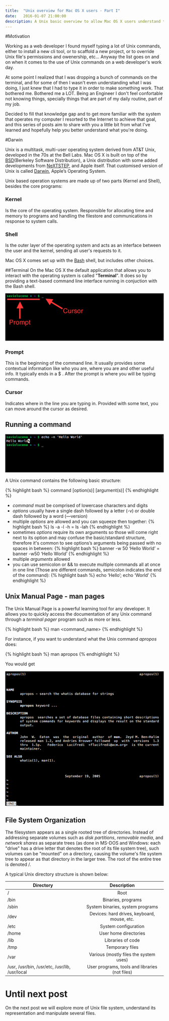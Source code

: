 ```yaml
---
title:  "Unix overview for Mac OS X users - Part I"
date:   2016-01-07 21:00:00
description: A Unix basic overview to allow Mac OS X users understand the powerfull operating system underneath Mac OS X
---
```


#Motivation

Working as a web developer I found myself typing a lot of Unix commands, either to install a new cli tool, or to scaffold a new project, or to override Unix file's permissions and owenership, etc... Anyway the list goes on and on when it comes to the use of Unix commands on a web developer's work day. 

At some point I realized that I was dropping a bunch of commands on the terminal, and for some of then I wasn't even understanding what I was doing, I just knew that I had to type it in order to make something work. That bothered me. Bothered me a LOT. Being an Engineer I don't feel confortable not knowing things, specially things that are part of my daily routine, part of my job.

Decided to fill that knowledge gap and to get more familiar with the system that operates my computer I resorted to the Internet to achieve that goal, and this series of posts aim to share with you a little bit from what I've learned and hopefully help you better understand what you're doing.

#Darwin

Unix is a multitask, multi-user operating system derived from AT&T Unix, developed in the 70s at the Bell Labs. Mac OS X is built on top of the [BSD](https://en.wikipedia.org/wiki/Berkeley_Software_Distribution)(Berkeley Software Distribution), a Unix distribution with some added developments from [NeXTSTEP](https://en.wikipedia.org/wiki/NeXTSTEP), and Apple itself. That customised version of Unix is called [Darwin](https://en.wikipedia.org/wiki/Darwin_(operating_system)), Apple’s Operating System.

Unix based operation systems are made up of two parts (Kernel and Shell), besides the core programs:

### Kernel
Is the core of the operating system. Responsible for allocating time and memory to programs and handling the filestore and communications in response to system calls.

### Shell
Is the outer layer of the operating system and acts as an interface between the user and the kernel, sending all user's requests to it.

Mac OS X comes set up with the [Bash](https://en.wikipedia.org/wiki/Bash_(Unix_shell)) shell, but includes other choices.

##Terminal
On the Mac OS X the default application that allows you to interact with the operating system is called "**Terminal**". It does so by providing a text-based command line interface running in conjuction with the Bash shell.

![Terminal screenshot](/assets/images/terminal.png)

### Prompt
This is the beginning of the command line. It usually provides some contextual information like who you are, where you are and other useful info. It typically ends in a $ . After the prompt is where you will be typing commands.

### Cursor
Indicates where in the line you are typing in. Provided with some text, you can move around the cursor as desired.

## Running a command
![Basic command](/assets/images/basic-command.png)

A Unix command contains the following basic structure:

{% highlight bash %}
command [option(s)] [argument(s)]
{% endhighlight %}

* *command* must be comprised of lowercase characters and digits
* *options* usually have a single dash followed by a letter (-v) or double dash followed by a word (—version)
* multiple *options* are allowed and you can squeeze then together:
{% highlight bash %}
ls -a  -l -h = ls -lah
{% endhighlight %}
* sometimes *options* require its own arguments so those will come right next to its option and may confuse the basic/standard structure, therefore it's common to see options’s arguments being passed with no spaces in between:
{% highlight bash %}
banner -w 50 ‘Hello World’ = banner -w50 ‘Hello World’
{% endhighlight %}
* multiple *arguments* allowed
* you can use semicolon or && to execute multiple commands all at once in one line (Those are different commands, semicolon indicates the end of the command):
{% highlight bash %}
echo ‘Hello’; echo ‘World’
{% endhighlight %}

## Unix Manual Page - man pages
The Unix Manual Page is a powerful learning tool for any developer. It allows you to quickly access the documentation of any Unix command through a *terminal pager* program such as more or less.

{% highlight bash %}
man <command_name>
{% endhighlight %}

For instance, if you want to understand what the Unix command *apropos* does:

{% highlight bash %}
man apropos
{% endhighlight %}

You would get

![Apropos](/assets/images/man-apropos.png)

## File System Organization

The filesystem appears as a single rooted tree of directories. Instead of addressing separate volumes such as *disk partitions*, *removable media*, and *network shares* as separate trees (as done in MS-DOS and Windows: each "drive" has a drive letter that denotes the root of its file system tree), such volumes can be "mounted" on a directory, causing the volume's file system tree to appear as that directory in the larger tree. The root of the entire tree is denoted /.

A typical Unix directory structure is shown below:

| Directory        														| Description           
| ------------------------------------------- |:---------------------------------------------:
| /      																			| Root
| /bin      																	| Binaries, programs      
| /sbin  																			| System binaries, system programs
| /dev  																			| Devices: hard drives, keyboard, mouse, etc.
| /etc  																			| System configuration
| /home  																			| User home directories
| /lib  																			| Libraries of code
| /tmp  																			| Temporary files
| /var  																			| Various (mostly files the system uses)
| /usr, /usr/bin, /usr/etc, /usr/lib, /usr/local  | User programs, tools and libraries (not files)

# Until next post

On the next post we will explore more of Unix file system, understand its representation and manipulate several files. 